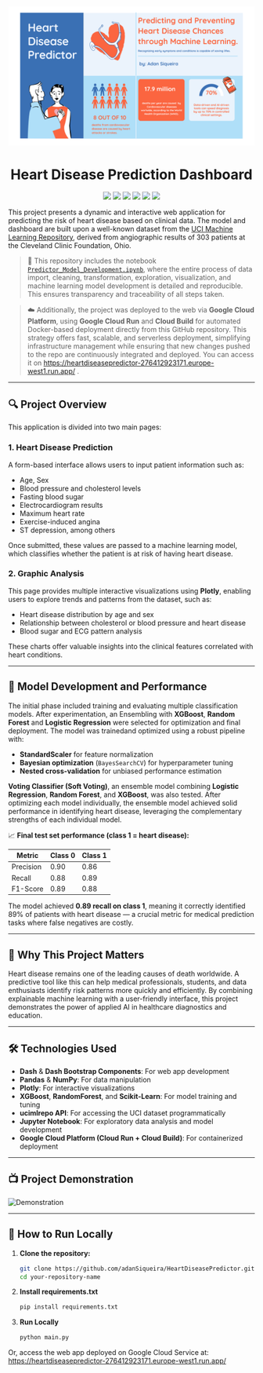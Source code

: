 ![Demonstration](banner.png)
<h1 align="center">Heart Disease Prediction Dashboard</h1>
<p align="center">
  <img src="https://img.shields.io/badge/Python-FFD43B?style=for-the-badge&logo=python&logoColor=blue">
  <img src="https://img.shields.io/badge/Pandas-2C2D72?style=for-the-badge&logo=pandas&logoColor=white">
  <img src="https://img.shields.io/badge/Numpy-777BB4?style=for-the-badge&logo=numpy&logoColor=white">
  <img src="https://img.shields.io/badge/Plotly-239120?style=for-the-badge&logo=plotly&logoColor=white">
  <img src="https://img.shields.io/badge/Bootstrap-563D7C?style=for-the-badge&logo=bootstrap&logoColor=white">
  <img src="https://img.shields.io/badge/scikit_learn-F7931E?style=for-the-badge&logo=scikit-learn&logoColor=white">
</p>

This project presents a dynamic and interactive web application for predicting the risk of heart disease based on clinical data. The model and dashboard are built upon a well-known dataset from the [UCI Machine Learning Repository](https://archive.ics.uci.edu/dataset/45/heart+disease), derived from angiographic results of 303 patients at the Cleveland Clinic Foundation, Ohio.

> 🧾 This repository includes the notebook [`Predictor_Model_Development.ipynb`](./Predictor_Model_Development.ipynb), where the entire process of data import, cleaning, transformation, exploration, visualization, and machine learning model development is detailed and reproducible. This ensures transparency and traceability of all steps taken.

> ☁️ Additionally, the project was deployed to the web via **Google Cloud Platform**, using **Google Cloud Run** and **Cloud Build** for automated Docker-based deployment directly from this GitHub repository. This strategy offers fast, scalable, and serverless deployment, simplifying infrastructure management while ensuring that new changes pushed to the repo are continuously integrated and deployed. You can access it on https://heartdiseasepredictor-276412923171.europe-west1.run.app/ .

---

## 🔍 Project Overview

This application is divided into two main pages:

### 1. **Heart Disease Prediction**

A form-based interface allows users to input patient information such as:
- Age, Sex
- Blood pressure and cholesterol levels
- Fasting blood sugar
- Electrocardiogram results
- Maximum heart rate
- Exercise-induced angina
- ST depression, among others

Once submitted, these values are passed to a machine learning model, which classifies whether the patient is at risk of having heart disease.

### 2. **Graphic Analysis**

This page provides multiple interactive visualizations using **Plotly**, enabling users to explore trends and patterns from the dataset, such as:
- Heart disease distribution by age and sex
- Relationship between cholesterol or blood pressure and heart disease
- Blood sugar and ECG pattern analysis

These charts offer valuable insights into the clinical features correlated with heart conditions.

---

## 🧠 Model Development and Performance

The initial phase included training and evaluating multiple classification models. After experimentation, an Ensembling with **XGBoost**, **Random Forest** and **Logistic Regression** were selected for optimization and final deployment. The model was trainedand optimized  using a robust pipeline with:

- **StandardScaler** for feature normalization  
- **Bayesian optimization** (`BayesSearchCV`) for hyperparameter tuning  
- **Nested cross-validation** for unbiased performance estimation

**Voting Classifier (Soft Voting)**, an ensemble model combining **Logistic Regression**, **Random Forest**, and **XGBoost**, was also tested. After optimizing each model individually, the ensemble model achieved solid performance in identifying heart disease, leveraging the complementary strengths of each individual model.

📈 **Final test set performance (class 1 = heart disease):**

| Metric    | Class 0 | Class 1 |
|-----------|---------|---------|
| Precision | 0.90    | 0.86    |
| Recall    | 0.88    | 0.89    |
| F1-Score  | 0.89    | 0.88    |

The model achieved **0.89 recall on class 1**, meaning it correctly identified 89% of patients with heart disease — a crucial metric for medical prediction tasks where false negatives are costly.

---

## 🚀 Why This Project Matters

Heart disease remains one of the leading causes of death worldwide. A predictive tool like this can help medical professionals, students, and data enthusiasts identify risk patterns more quickly and efficiently. By combining explainable machine learning with a user-friendly interface, this project demonstrates the power of applied AI in healthcare diagnostics and education.

---

## 🛠️ Technologies Used

- **Dash** & **Dash Bootstrap Components**: For web app development  
- **Pandas** & **NumPy**: For data manipulation  
- **Plotly**: For interactive visualizations  
- **XGBoost**, **RandomForest**, and **Scikit-Learn**: For model training and tuning  
- **ucimlrepo API**: For accessing the UCI dataset programmatically  
- **Jupyter Notebook**: For exploratory data analysis and model development  
- **Google Cloud Platform (Cloud Run + Cloud Build)**: For containerized deployment

---

## 📺 Project Demonstration

![Demonstration](projectDemo.gif)

---

## 🧪 How to Run Locally

1. **Clone the repository:**
   ```bash
   git clone https://github.com/adanSiqueira/HeartDiseasePredictor.git
   cd your-repository-name

2. **Install requirements.txt**
   ```bash
   pip install requirements.txt

3. **Run Locally**
   ```bash
   python main.py

Or, access the web app deployed on Google Cloud Service at: https://heartdiseasepredictor-276412923171.europe-west1.run.app/
